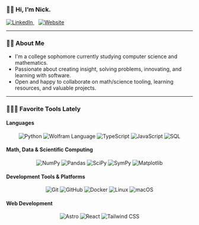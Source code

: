 ### 👋🏻 Hi, I’m Nick.

<p align="left">
  <a href="https://www.linkedin.com/in/nick-bischoff/" target="https://www.linkedin.com/in/nick-bischoff/">
    <img alt="LinkedIn"
      src="https://img.shields.io/badge/LinkedIn-0A66C2?style=for-the-badge&logo=linkedin&logoColor=ffffff" />
  </a>
  &nbsp;&nbsp;
  <a href="https://your-website.example" target="https://nickbischoff.com">
    <img alt="Website"
      src="https://img.shields.io/badge/Website-E5E7EB?style=for-the-badge&logo=chainlink&logoColor=000000&labelColor=FFFFFF" />
  </a>
</p>

---

### ✍🏻 About Me
- I'm a college sophomore currently studying computer science and mathematics.
- Passionate about creating insight, solving problems, innovating, and learning with software.
- Open and happy to collaborate on math/science tooling, learning resources, and valuable projects.

---

### 👨🏼‍💻 Favorite Tools Lately

#### **Languages**
<p align="center">
  <img alt="Python" src="https://img.shields.io/badge/Python-3776AB?style=for-the-badge&logo=python&logoColor=ffffff" />
  <img alt="Wolfram Language" src="https://img.shields.io/badge/Wolfram-DD1100?style=for-the-badge&logo=wolfram&logoColor=ffffff" />
  <img alt="TypeScript" src="https://img.shields.io/badge/TypeScript-3178C6?style=for-the-badge&logo=typescript&logoColor=ffffff" />
  <img alt="JavaScript" src="https://img.shields.io/badge/JavaScript-F7DF1E?style=for-the-badge&logo=javascript&logoColor=000000" />
  <img alt="SQL" src="https://img.shields.io/badge/SQL-003B57?style=for-the-badge&logo=postgresql&logoColor=ffffff" />
</p>

#### **Math, Data & Scientific Computing**
<p align="center">
  <img alt="NumPy" src="https://img.shields.io/badge/NumPy-013243?style=for-the-badge&logo=numpy&logoColor=ffffff" />
  <img alt="Pandas" src="https://img.shields.io/badge/Pandas-150458?style=for-the-badge&logo=pandas&logoColor=ffffff" />
  <img alt="SciPy" src="https://img.shields.io/badge/SciPy-8CAAE6?style=for-the-badge&logo=scipy&logoColor=ffffff" />
  <img alt="SymPy" src="https://img.shields.io/badge/SymPy-3B5526?style=for-the-badge&logo=sympy&logoColor=ffffff" />
  <img alt="Matplotlib" src="https://img.shields.io/badge/Matplotlib-11557C?style=for-the-badge&logo=matplotlib&logoColor=ffffff" />
</p>

#### **Development Tools & Platforms**
<p align="center">
  <img alt="Git" src="https://img.shields.io/badge/Git-F05032?style=for-the-badge&logo=git&logoColor=ffffff" />
  <img alt="GitHub" src="https://img.shields.io/badge/GitHub-181717?style=for-the-badge&logo=github&logoColor=ffffff" />
  <img alt="Docker" src="https://img.shields.io/badge/Docker-2496ED?style=for-the-badge&logo=docker&logoColor=ffffff" />
  <img alt="Linux" src="https://img.shields.io/badge/Linux-000000?style=for-the-badge&logo=linux&logoColor=ffffff" />
  <img alt="macOS" src="https://img.shields.io/badge/macOS-000000?style=for-the-badge&logo=apple&logoColor=ffffff" />
</p>

#### **Web Development**
<p align="center">
  <img alt="Astro" src="https://img.shields.io/badge/Astro-0C1222?style=for-the-badge&logo=astro&logoColor=FF5D01" />
  <img alt="React" src="https://img.shields.io/badge/React-20232A?style=for-the-badge&logo=react&logoColor=61DAFB" />
  <img alt="Tailwind CSS" src="https://img.shields.io/badge/Tailwind-06B6D4?style=for-the-badge&logo=tailwindcss&logoColor=ffffff" />
</p>
